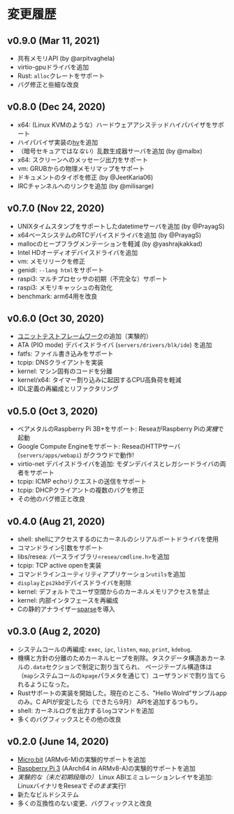# 変更履歴

## v0.9.0 (Mar 11, 2021)
- 共有メモリAPI (by @arpitvaghela)
- virtio-gpuドライバを追加
- Rust: `alloc`クレートをサポート
- バグ修正と些細な改良

## v0.8.0 (Dec 24, 2020)
- x64: (Linux KVMのような）ハードウェアアシステッドハイパバイザをサポート
- ハイパバイザ実装の[hv](https://resea.org/docs/servers/hv.html)を追加
- （暗号セキュアではな*ない*）乱数生成器サーバを追加 (by @malbx)
- x64: スクリーンへのメッセージ出力をサポート
- vm: GRUBからの物理メモリマップをサポート
- ドキュメントのタイポを修正 (by @JeetKaria06)
- IRCチャンネルへのリンクを追加 (by @milisarge)

## v0.7.0 (Nov 22, 2020)
- UNIXタイムスタンプをサポートしたdatetimeサーバを追加 (by @PrayagS)
- x64ベースシステムのRTCデバイスドライバを追加 (by @PrayagS)
- mallocのヒープフラグメンテーションを軽減 (by @yashrajkakkad)
- Intel HDオーディオデバイスドライバを追加
- vm: メモリリークを修正
- genidl: `--lang html`をサポート
- raspi3: マルチプロセッサの初期（不完全な）サポート
- raspi3: メモリキャッシュの有効化
- benchmark: arm64用を改良

## v0.6.0 (Oct 30, 2020)
- [ユニットテストフレームワーク](https://resea.org/docs/userspace/unit-test.html)の追加（実験的）
- ATA (PIO mode) デバイスドライバ (`servers/drivers/blk/ide`) を追加
- fatfs: ファイル書き込みをサポート
- tcpip: DNSクライアントを実装
- kernel: マシン固有のコードを分離
- kernel/x64: タイマー割り込みに起因するCPU高負荷を軽減
- IDL定義の再編成とリファクタリング

## v0.5.0 (Oct 3, 2020)
- ベアメタルのRaspberry Pi 3B+をサポート: ReseaがRaspberry Piの*実機*で起動
- Google Compute Engineをサポート: ReseaのHTTPサーバ (`servers/apps/webapi`) がクラウドで動作!
- virtio-net デバイスドライバを追加: モダンデバイスとレガシードライバの両者をサポート
- tcpip: ICMP echoリクエストの送信をサポート
- tcpip: DHCPクライアントの複数のバグを修正
- その他のバグ修正と改良

## v0.4.0 (Aug 21, 2020)
- shell: shellにアクセスするのにカーネルのシリアルポートドライバを使用
- コマンドライン引数をサポート
- libs/resea: パースライブラリ`<resea/cmdline.h>`を追加
- tcpip: TCP active openを実装
- コマンドラインユーティリティアプリケーション`utils`を追加
- `display`と`ps2kbd`デバイスドライバを削除
- kernel: デフォルトでユーザ空間からのカーネルメモリアクセスを禁止
- kernel: 内部インタフェースを再編成
- Cの静的アナライザー[sparse](https://www.kernel.org/doc/html/v4.12/dev-tools/sparse.html)を導入

## v0.3.0 (Aug 2, 2020)
- システムコールの再編成: `exec`, `ipc`, `listen`, `map`, `print`, `kdebug`.
- 機構と方針の分離のためカーネルヒープを削除。タスクデータ構造あカーネルの`.data`セクションで制定に割り当てられ、
  ページテーブル構造体は（`map`システムコールの`kpage`パラメタを通じて）ユーザランドで割り当てられるようになった。
- Rustサポートの実装を開始した。現在のところ、"Hello Wolrd"サンプルappのみ。C APIが安定したら（できたら9月）
  APIを追加するつもり。
- shell: カーネルログを出力する`log`コマンドを追加
- 多くのバグフィックスとその他の改良

## v0.2.0 (June 14, 2020)
- [Micro:bit](https://microbit.org) (ARMv6-M)の実験的サポートを追加
- [Raspberry Pi 3](https://www.raspberrypi.org/products/raspberry-pi-3-model-b-plus/) (AArch64 in ARMv8-A)の実験的サポートを追加
- *実験的な（未だ初期段階の）* Linux ABIエミュレーションレイヤを追加: LinuxバイナリをReseaで*そのまま*実行!
- 新たなビルドシステム
- 多くの互換性のない変更、バグフィックスと改良
